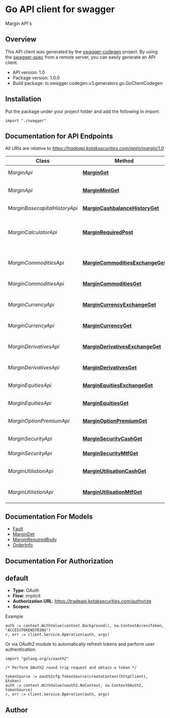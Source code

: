 # Go API client for swagger

Margin API's

## Overview
This API client was generated by the [swagger-codegen](https://github.com/swagger-api/swagger-codegen) project.  By using the [swagger-spec](https://github.com/swagger-api/swagger-spec) from a remote server, you can easily generate an API client.

- API version: 1.0
- Package version: 1.0.0
- Build package: io.swagger.codegen.v3.generators.go.GoClientCodegen

## Installation
Put the package under your project folder and add the following in import:
```golang
import "./swagger"
```

## Documentation for API Endpoints

All URIs are relative to *https://tradeapi.kotaksecurities.com/apim/margin/1.0*

Class | Method | HTTP request | Description
------------ | ------------- | ------------- | -------------
*MarginApi* | [**MarginGet**](docs/MarginApi.md#marginget) | **Get** /margin | Complete Margin
*MarginApi* | [**MarginMiniGet**](docs/MarginApi.md#marginminiget) | **Get** /margin-mini | Margin Minified Data
*MarginBasecapitalHistoryApi* | [**MarginCashbalanceHistoryGet**](docs/MarginBasecapitalHistoryApi.md#margincashbalancehistoryget) | **Get** /margin/cashbalance-history | Base Capital History
*MarginCalculatorApi* | [**MarginRequiredPost**](docs/MarginCalculatorApi.md#marginrequiredpost) | **Post** /margin/required | Get Margin Required for an order by amount or quantity.
*MarginCommoditiesApi* | [**MarginCommoditiesExchangeGet**](docs/MarginCommoditiesApi.md#margincommoditiesexchangeget) | **Get** /margin/commodities/{exchange} | Exchange wise Commodities Margin
*MarginCommoditiesApi* | [**MarginCommoditiesGet**](docs/MarginCommoditiesApi.md#margincommoditiesget) | **Get** /margin/commodities | Commodities Margin
*MarginCurrencyApi* | [**MarginCurrencyExchangeGet**](docs/MarginCurrencyApi.md#margincurrencyexchangeget) | **Get** /margin/currency/{exchange} | Exchange wise Currency Margin
*MarginCurrencyApi* | [**MarginCurrencyGet**](docs/MarginCurrencyApi.md#margincurrencyget) | **Get** /margin/currency | Currency Margin
*MarginDerivativesApi* | [**MarginDerivativesExchangeGet**](docs/MarginDerivativesApi.md#marginderivativesexchangeget) | **Get** /margin/derivatives/{exchange} | Exchange wise Derivatives Margin
*MarginDerivativesApi* | [**MarginDerivativesGet**](docs/MarginDerivativesApi.md#marginderivativesget) | **Get** /margin/derivatives | Derivatives Margin
*MarginEquitiesApi* | [**MarginEquitiesExchangeGet**](docs/MarginEquitiesApi.md#marginequitiesexchangeget) | **Get** /margin/equities/{exchange} | Exchange wise Equities Margin
*MarginEquitiesApi* | [**MarginEquitiesGet**](docs/MarginEquitiesApi.md#marginequitiesget) | **Get** /margin/equities | Equity Margin
*MarginOptionPremiumApi* | [**MarginOptionPremiumGet**](docs/MarginOptionPremiumApi.md#marginoptionpremiumget) | **Get** /margin/option-premium | Option Premium Details
*MarginSecurityApi* | [**MarginSecurityCashGet**](docs/MarginSecurityApi.md#marginsecuritycashget) | **Get** /margin/security/cash | Security Margin Cash
*MarginSecurityApi* | [**MarginSecurityMtfGet**](docs/MarginSecurityApi.md#marginsecuritymtfget) | **Get** /margin/security/mtf | Security Margin MTF
*MarginUtilistionApi* | [**MarginUtilisationCashGet**](docs/MarginUtilistionApi.md#marginutilisationcashget) | **Get** /margin/utilisation/cash | Margin Utilisaction for Cash
*MarginUtilistionApi* | [**MarginUtilisationMtfGet**](docs/MarginUtilistionApi.md#marginutilisationmtfget) | **Get** /margin/utilisation/mtf | Margin Utilisaction for MTF

## Documentation For Models

 - [Fault](docs/Fault.md)
 - [MarginDet](docs/MarginDet.md)
 - [MarginRequiredBody](docs/MarginRequiredBody.md)
 - [OrderInfo](docs/OrderInfo.md)

## Documentation For Authorization

## default
- **Type**: OAuth
- **Flow**: implicit
- **Authorization URL**: https://tradeapi.kotaksecurities.com/authorize
- **Scopes**: 

Example
```golang
auth := context.WithValue(context.Background(), sw.ContextAccessToken, "ACCESSTOKENSTRING")
r, err := client.Service.Operation(auth, args)
```

Or via OAuth2 module to automatically refresh tokens and perform user authentication.
```golang
import "golang.org/x/oauth2"

/* Perform OAuth2 round trip request and obtain a token */

tokenSource := oauth2cfg.TokenSource(createContext(httpClient), &token)
auth := context.WithValue(oauth2.NoContext, sw.ContextOAuth2, tokenSource)
r, err := client.Service.Operation(auth, args)
```

## Author


